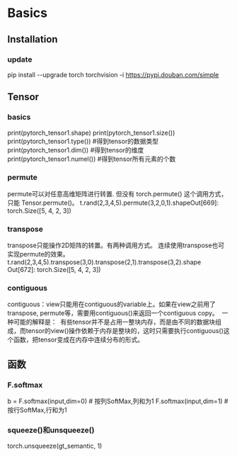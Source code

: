 # Basics

## Installation

### update
pip install --upgrade torch torchvision -i https://pypi.douban.com/simple


## Tensor

### basics
print(pytorch_tensor1.shape)
print(pytorch_tensor1.size())
print(pytorch_tensor1.type()) #得到tensor的数据类型
print(pytorch_tensor1.dim()) #得到tensor的维度
print(pytorch_tensor1.numel()) #得到tensor所有元素的个数

### permute
permute可以对任意高维矩阵进行转置.
但没有 torch.permute() 这个调用方式， 只能 Tensor.permute()。
t.rand(2,3,4,5).permute(3,2,0,1).shapeOut[669]: torch.Size([5, 4, 2, 3])

### transpose
transpose只能操作2D矩阵的转置。有两种调用方式。
连续使用transpose也可实现permute的效果。
t.rand(2,3,4,5).transpose(3,0).transpose(2,1).transpose(3,2).shape
Out[672]: torch.Size([5, 4, 2, 3])

### contiguous
contiguous：view只能用在contiguous的variable上。如果在view之前用了transpose, permute等，需要用contiguous()来返回一个contiguous copy。 
一种可能的解释是： 
有些tensor并不是占用一整块内存，而是由不同的数据块组成，而tensor的view()操作依赖于内存是整块的，这时只需要执行contiguous()这个函数，把tensor变成在内存中连续分布的形式。 

## 函数

### F.softmax
b = F.softmax(input,dim=0) # 按列SoftMax,列和为1
F.softmax(input,dim=1)   # 按行SoftMax,行和为1

### squeeze()和unsqueeze()
torch.unsqueeze(gt_semantic, 1)